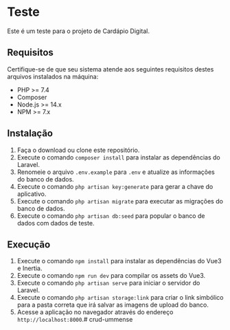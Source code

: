 # Teste

Este é um teste para o projeto de Cardápio Digital.

## Requisitos

Certifique-se de que seu sistema atende aos seguintes requisitos destes arquivos instalados na máquina:

- PHP >= 7.4
- Composer
- Node.js >= 14.x
- NPM >= 7.x

## Instalação

1. Faça o download ou clone este repositório.
2. Execute o comando `composer install` para instalar as dependências do Laravel.
3. Renomeie o arquivo `.env.example` para `.env` e atualize as informações do banco de dados.
4. Execute o comando `php artisan key:generate` para gerar a chave do aplicativo.
5. Execute o comando `php artisan migrate` para executar as migrações do banco de dados.
6. Execute o comando `php artisan db:seed` para popular o banco de dados com dados de teste.

## Execução

1. Execute o comando `npm install` para instalar as dependências do Vue3 e Inertia.
2. Execute o comando `npm run dev` para compilar os assets do Vue3.
3. Execute o comando `php artisan serve` para iniciar o servidor do Laravel.
4. Execute o comando `php artisan storage:link` para criar o link simbólico para a pasta correta que irá salvar as imagens de upload do banco.
5. Acesse a aplicação no navegador através do endereço `http://localhost:8000`.#   c r u d - u m m e n s e  
 